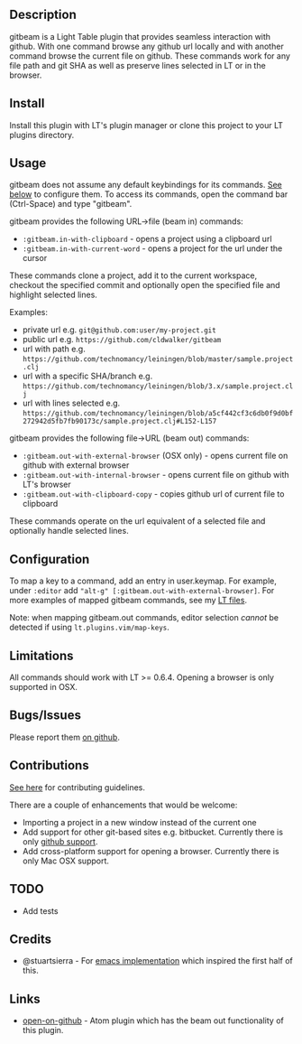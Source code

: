 ## Description

gitbeam is a Light Table plugin that provides seamless interaction with github. With one command
browse any github url locally and with another command browse the current file on github. These
commands work for any file path and git SHA as well as preserve lines selected in LT or in the
browser.

## Install

Install this plugin with LT's plugin manager or clone this project to your LT plugins directory.

## Usage

gitbeam does not assume any default keybindings for its commands. [See below](#configuration) to configure them.
To access its commands, open the command bar (Ctrl-Space) and type "gitbeam".

gitbeam provides the following URL->file (beam in) commands:

* `:gitbeam.in-with-clipboard` - opens a project using a clipboard url
* `:gitbeam.in-with-current-word` - opens a project for the url under the cursor

These commands clone a project, add it to the current workspace, checkout the specified commit and
optionally open the specified file and highlight selected lines.

Examples:

* private url e.g. `git@github.com:user/my-project.git`
* public url e.g. `https://github.com/cldwalker/gitbeam`
* url with path e.g. `https://github.com/technomancy/leiningen/blob/master/sample.project.clj`
* url with a specific SHA/branch e.g. `https://github.com/technomancy/leiningen/blob/3.x/sample.project.clj`
* url with lines selected e.g. `https://github.com/technomancy/leiningen/blob/a5cf442cf3c6db0f9d0bf272942d5fb7fb90173c/sample.project.clj#L152-L157`

gitbeam provides the following file->URL (beam out) commands:

* `:gitbeam.out-with-external-browser` (OSX only) - opens current file on github with external browser
* `:gitbeam.out-with-internal-browser` - opens current file on github with LT's browser
* `:gitbeam.out-with-clipboard-copy` - copies github url of current file to clipboard

These commands operate on the url equivalent of a selected file and optionally handle selected
lines.

## Configuration

To map a key to a command, add an entry in user.keymap. For example, under `:editor` add `"alt-g" [:gitbeam.out-with-external-browser]`. For more examples of mapped gitbeam commands, see my [LT files](https://github.com/cldwalker/ltfiles).

Note: when mapping gitbeam.out commands, editor selection *cannot* be detected if using
`lt.plugins.vim/map-keys`.

## Limitations

All commands should work with LT >= 0.6.4. Opening a browser is only supported in OSX.

## Bugs/Issues

Please report them [on github](http://github.com/cldwalker/gitbeam/issues).

## Contributions

[See here](http://tagaholic.me/contributing.html) for contributing guidelines.

There are a couple of enhancements that would be welcome:

* Importing a project in a new window instead of the current one
* Add support for other git-based sites e.g. bitbucket. Currently there is only [github support](https://github.com/cldwalker/gitbeam/blob/master/src/lt/plugins/gitbeam/github.cljs).
* Add cross-platform support for opening a browser. Currently there is only Mac OSX support.

## TODO
* Add tests

## Credits

* @stuartsierra - For [emacs implementation](https://github.com/stuartsierra/dotfiles/blob/master/.emacs.d/local/find-on-github.el) which inspired the first half of this.

## Links
* [open-on-github](https://github.com/atom/open-on-github) - Atom plugin which has the beam out functionality of this plugin.
